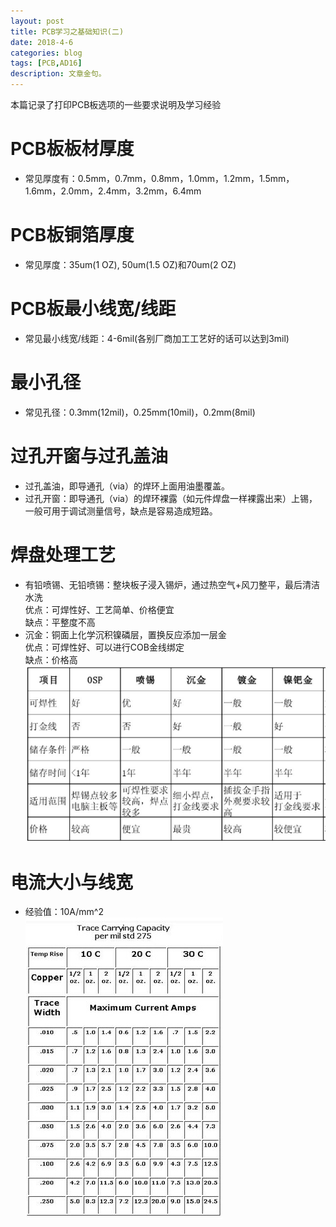 ```yaml
---
layout: post
title: PCB学习之基础知识(二)
date: 2018-4-6
categories: blog
tags: [PCB,AD16]
description: 文章金句。
---
```

本篇记录了打印PCB板选项的一些要求说明及学习经验

# PCB板板材厚度  
* 常见厚度有：0.5mm，0.7mm，0.8mm，1.0mm，1.2mm，1.5mm，1.6mm，2.0mm，2.4mm，3.2mm，6.4mm  

# PCB板铜箔厚度  
* 常见厚度：35um(1 OZ), 50um(1.5 OZ)和70um(2 OZ)  

# PCB板最小线宽/线距  
* 常见最小线宽/线距：4-6mil(各别厂商加工工艺好的话可以达到3mil)  

# 最小孔径
* 常见孔径：0.3mm(12mil)，0.25mm(10mil)，0.2mm(8mil)  

# 过孔开窗与过孔盖油  
* 过孔盖油，即导通孔（via）的焊环上面用油墨覆盖。  
* 过孔开窗：即导通孔（via）的焊环裸露（如元件焊盘一样裸露出来）上锡，一般可用于调试测量信号，缺点是容易造成短路。  

# 焊盘处理工艺  
* 有铅喷锡、无铅喷锡：整块板子浸入锡炉，通过热空气+风刀整平，最后清洁水洗  
  优点：可焊性好、工艺简单、价格便宜  
  缺点：平整度不高  
* 沉金：铜面上化学沉积镍磷层，置换反应添加一层金  
  优点：可焊性好、可以进行COB金线绑定  
  缺点：价格高  
![PCB](https://github.com/SKYESCAPE/SKYESCAPE.GITHUB.IO/raw/master/article_image/3_1.jpg)

# 电流大小与线宽
* 经验值：10A/mm^2  
![PCB1](https://github.com/SKYESCAPE/SKYESCAPE.GITHUB.IO/raw/master/article_image/3_2.jpg)


